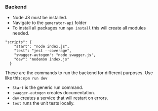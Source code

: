 ### Backend

-   Node JS must be installed.
-   Navigate to the `generator-api` folder
-   To install all packages run `npm install` this will create all modules needed.

```
"scripts": {
    "start": "node index.js",
    "test": "jest --coverage",
    "swagger-autogen": "node swagger.js",
    "dev": "nodemon index.js"
  }
```

These are the commands to run the backend for different purposes. Use like this: `npm run dev`

-   `Start` is the generic run command.
-   `swagger-autogen` creates documentation.
-   `dev` creates a service that will restart on errors.
-   `test` runs the unit tests locally.
